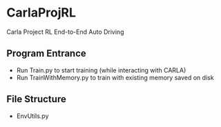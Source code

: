# CarlaProjRL
Carla Project RL End-to-End Auto Driving

## Program Entrance
- Run Train.py to start training (while interacting with CARLA)
- Run TrainWithMemory.py to train with existing memory saved on disk

## File Structure
- EnvUtils.py
